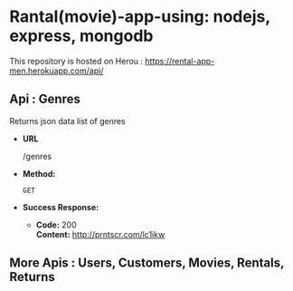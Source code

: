 
# Rantal(movie)-app-using: nodejs, express, mongodb

This repository is hosted on Herou : https://rental-app-men.herokuapp.com/api/

**Api : Genres**
----
  Returns json data list of genres

* **URL**

  /genres

* **Method:**

  `GET`

* **Success Response:**

  * **Code:** 200 <br />
    **Content:** http://prntscr.com/lc1ikw   
 

**More Apis : Users, Customers, Movies, Rentals, Returns**
----
